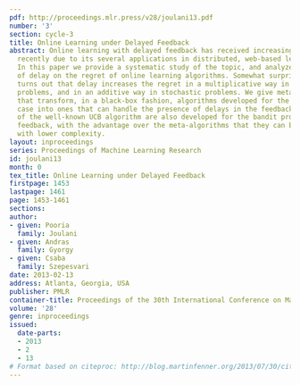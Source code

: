 ```yaml
---
pdf: http://proceedings.mlr.press/v28/joulani13.pdf
number: '3'
section: cycle-3
title: Online Learning under Delayed Feedback
abstract: Online learning with delayed feedback has received increasing attention
  recently due to its several applications in distributed, web-based learning problems.
  In this paper we provide a systematic study of the topic, and analyze the effect
  of delay on the regret of online learning algorithms. Somewhat surprisingly, it
  turns out that delay increases the regret in a multiplicative way in adversarial
  problems, and in an additive way in stochastic problems. We give meta-algorithms
  that transform, in a black-box fashion, algorithms developed for the non-delayed
  case into ones that can handle the presence of delays in the feedback loop. Modifications
  of the well-known UCB algorithm are also developed for the bandit problem with delayed
  feedback, with the advantage over the meta-algorithms that they can be implemented
  with lower complexity.
layout: inproceedings
series: Proceedings of Machine Learning Research
id: joulani13
month: 0
tex_title: Online Learning under Delayed Feedback
firstpage: 1453
lastpage: 1461
page: 1453-1461
sections: 
author:
- given: Pooria
  family: Joulani
- given: Andras
  family: Gyorgy
- given: Csaba
  family: Szepesvari
date: 2013-02-13
address: Atlanta, Georgia, USA
publisher: PMLR
container-title: Proceedings of the 30th International Conference on Machine Learning
volume: '28'
genre: inproceedings
issued:
  date-parts:
  - 2013
  - 2
  - 13
# Format based on citeproc: http://blog.martinfenner.org/2013/07/30/citeproc-yaml-for-bibliographies/
---
```

